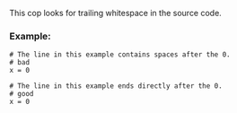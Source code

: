 This cop looks for trailing whitespace in the source code.

### Example:
    # The line in this example contains spaces after the 0.
    # bad
    x = 0

    # The line in this example ends directly after the 0.
    # good
    x = 0
